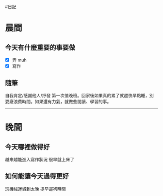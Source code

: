#日記 
# 晨間

## 今天有什麼重要的事要做
- [x] 弄 muh
- [x] 寫作

## 隨筆
自我肯定/感謝他人/抒發
第一次值晚班。回家後如果真的累了就趕快早點睡，別耍廢浪費時間。如果還有力氣，就做些閱讀、學習的事。

---

# 晚間

## 今天哪裡做得好
越來越能進入寫作狀況
很早就上床了

## 如何能讓今天過得更好
玩機械迷城到太晚
提早遛狗時間